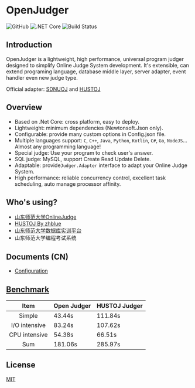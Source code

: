 # OpenJudger
![GitHub](https://img.shields.io/github/license/mashape/apistatus.svg)
![.NET Core](https://img.shields.io/badge/.NET-5.0-brightgreen.svg)
![Build Status](https://travis-ci.com/Azure99/OpenJudger.svg?branch=master)

## Introduction
OpenJudger is a lightweight, high performance, universal program judger designed to simplify Online Judge System development. It's extensible, can extend programing language, database middle layer, server adapter, event handler even new judge type.

Official adapter: [SDNUOJ](https://github.com/sdnuacmicpc/sdnuoj) and [HUSTOJ](https://github.com/zhblue/hustoj)

## Overview
* Based on .Net Core: cross platform, easy to deploy.
* Lightweight: minimum dependencies (Newtonsoft.Json only).
* Configurable: provide many custom options in Config.json file.
* Multiple languages support: `C`, `C++`, `Java`, `Python`, `Kotlin`, `C#`, `Go`, `NodeJS`... Almost any programming language!
* Special judge: Use your program to check user's answer.
* SQL judge: MySQL, support Create Read Update Delete.
* Adaptable: provide`Judger.Adapter` interface to adapt your Online Judge System.
* High performance: reliable concurrency control, excellent task scheduling, auto manage processor affinity.

## Who's using?
* [山东师范大学OnlineJudge](http://www.acmicpc.sdnu.edu.cn/)
* [HUSTOJ By zhblue](https://github.com/zhblue/hustoj/)
* [山东师范大学数据库实训平台](http://db.itoi.sd.cn/)
* 山东师范大学编程考试系统

## Documents (CN)
* [Configuration](https://github.com/Azure99/OpenJudger/wiki/config_zh)

## [Benchmark](https://github.com/Azure99/OpenJudger/wiki/benchmark_zh)
|     Item      | Open Judger | HUSTOJ Judger |
| :-----------: | ----------- | ------------- |
|    Simple     | 43.44s      | 111.84s       |
| I/O intensive | 83.24s      | 107.62s       |
| CPU intensive | 54.38s      | 66.51s        |
|      Sum      | 181.06s     | 285.97s       |

## License
[MIT](http://opensource.org/licenses/MIT)
